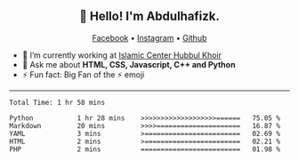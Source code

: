 <h2 align="center">👋 Hello! I'm Abdulhafizk.</h2>
<p align="center">
  <a href="https://web.facebook.com/profile.php?id=100080122707224">Facebook</a> •
  <a href="https://www.instagram.com/abdulhafizh_k/">Instagram</a> •
  <a href="https://github.com/abdulhafizk">Github</a>
</p>


- 🔭 I’m currently working at [Islamic Center Hubbul Khoir](https://hubbulkhoir.sch.id/)
- 💬 Ask me about **HTML, CSS, Javascript, C++ and Python**
- ⚡ Fun fact: Big Fan of the :zap: emoji

-------

<!--START_SECTION:waka-->

```HTML, CSS, Javascript, C++, Python,
Total Time: 1 hr 58 mins

Python           1 hr 28 mins    >>>>>>>>>>>>>>>>>>>======   75.05 %
Markdown         20 mins         >>>>=====================   16.87 %
YAML             3 mins          >========================   02.69 %
HTML             2 mins          >========================   02.21 %
PHP              2 mins          =========================   01.98 %
```

<!--END_SECTION:waka-->
